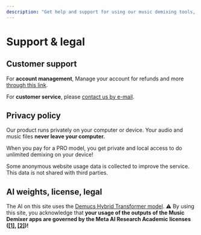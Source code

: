 ```yaml
---
description: "Get help and support for using our music demixing tools, whether you're on the web or Android."
---
```


# Support & legal

## Customer support

For **account management**, Manage your account for refunds and more [through this link](https://billing.stripe.com/p/login/eVacPX8pKexG5tm8ww).

For **customer service**, please [contact us by e-mail](mailto:support@freemusicdemixer.com).

## Privacy policy

Our product runs privately on your computer or device. Your audio and music files **never leave your computer.**

When you pay for a PRO model, you get private and local access to do unlimited demixing on your device!

Some anonymous website usage data is collected to improve the service. This data is not shared with third parties.

## AI weights, license, legal

The AI on this site uses the [Demucs Hybrid Transformer model](https://github.com/facebookresearch/demucs). ⚠️ By using this site, you acknowledge that **your usage of the outputs of the Music Demixer apps are governed by the Meta AI Research Academic licenses ([[1]](https://github.com/facebookresearch/demucs/issues/327#issuecomment-1134828611), [[2]](https://ai.meta.com/llama/license/))!**
